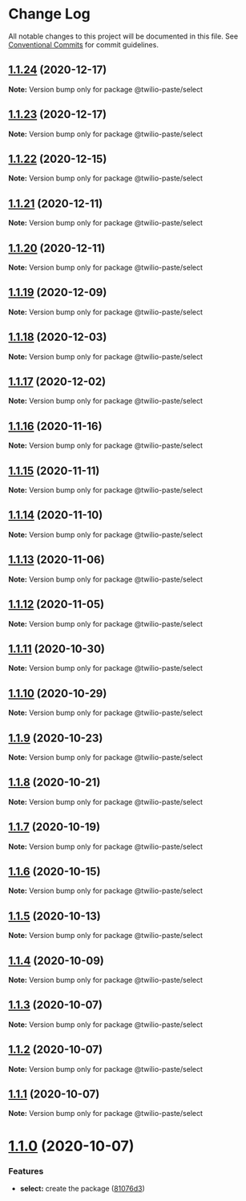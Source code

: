 # Change Log

All notable changes to this project will be documented in this file.
See [Conventional Commits](https://conventionalcommits.org) for commit guidelines.

## [1.1.24](https://github.com/twilio-labs/paste/compare/@twilio-paste/select@1.1.23...@twilio-paste/select@1.1.24) (2020-12-17)

**Note:** Version bump only for package @twilio-paste/select





## [1.1.23](https://github.com/twilio-labs/paste/compare/@twilio-paste/select@1.1.22...@twilio-paste/select@1.1.23) (2020-12-17)

**Note:** Version bump only for package @twilio-paste/select





## [1.1.22](https://github.com/twilio-labs/paste/compare/@twilio-paste/select@1.1.21...@twilio-paste/select@1.1.22) (2020-12-15)

**Note:** Version bump only for package @twilio-paste/select





## [1.1.21](https://github.com/twilio-labs/paste/compare/@twilio-paste/select@1.1.20...@twilio-paste/select@1.1.21) (2020-12-11)

**Note:** Version bump only for package @twilio-paste/select





## [1.1.20](https://github.com/twilio-labs/paste/compare/@twilio-paste/select@1.1.19...@twilio-paste/select@1.1.20) (2020-12-11)

**Note:** Version bump only for package @twilio-paste/select





## [1.1.19](https://github.com/twilio-labs/paste/compare/@twilio-paste/select@1.1.18...@twilio-paste/select@1.1.19) (2020-12-09)

**Note:** Version bump only for package @twilio-paste/select





## [1.1.18](https://github.com/twilio-labs/paste/compare/@twilio-paste/select@1.1.17...@twilio-paste/select@1.1.18) (2020-12-03)

**Note:** Version bump only for package @twilio-paste/select





## [1.1.17](https://github.com/twilio-labs/paste/compare/@twilio-paste/select@1.1.16...@twilio-paste/select@1.1.17) (2020-12-02)

**Note:** Version bump only for package @twilio-paste/select





## [1.1.16](https://github.com/twilio-labs/paste/compare/@twilio-paste/select@1.1.15...@twilio-paste/select@1.1.16) (2020-11-16)

**Note:** Version bump only for package @twilio-paste/select





## [1.1.15](https://github.com/twilio-labs/paste/compare/@twilio-paste/select@1.1.14...@twilio-paste/select@1.1.15) (2020-11-11)

**Note:** Version bump only for package @twilio-paste/select





## [1.1.14](https://github.com/twilio-labs/paste/compare/@twilio-paste/select@1.1.13...@twilio-paste/select@1.1.14) (2020-11-10)

**Note:** Version bump only for package @twilio-paste/select





## [1.1.13](https://github.com/twilio-labs/paste/compare/@twilio-paste/select@1.1.12...@twilio-paste/select@1.1.13) (2020-11-06)

**Note:** Version bump only for package @twilio-paste/select





## [1.1.12](https://github.com/twilio-labs/paste/compare/@twilio-paste/select@1.1.11...@twilio-paste/select@1.1.12) (2020-11-05)

**Note:** Version bump only for package @twilio-paste/select





## [1.1.11](https://github.com/twilio-labs/paste/compare/@twilio-paste/select@1.1.10...@twilio-paste/select@1.1.11) (2020-10-30)

**Note:** Version bump only for package @twilio-paste/select





## [1.1.10](https://github.com/twilio-labs/paste/compare/@twilio-paste/select@1.1.9...@twilio-paste/select@1.1.10) (2020-10-29)

**Note:** Version bump only for package @twilio-paste/select





## [1.1.9](https://github.com/twilio-labs/paste/compare/@twilio-paste/select@1.1.8...@twilio-paste/select@1.1.9) (2020-10-23)

**Note:** Version bump only for package @twilio-paste/select





## [1.1.8](https://github.com/twilio-labs/paste/compare/@twilio-paste/select@1.1.7...@twilio-paste/select@1.1.8) (2020-10-21)

**Note:** Version bump only for package @twilio-paste/select





## [1.1.7](https://github.com/twilio-labs/paste/compare/@twilio-paste/select@1.1.6...@twilio-paste/select@1.1.7) (2020-10-19)

**Note:** Version bump only for package @twilio-paste/select





## [1.1.6](https://github.com/twilio-labs/paste/compare/@twilio-paste/select@1.1.5...@twilio-paste/select@1.1.6) (2020-10-15)

**Note:** Version bump only for package @twilio-paste/select





## [1.1.5](https://github.com/twilio-labs/paste/compare/@twilio-paste/select@1.1.4...@twilio-paste/select@1.1.5) (2020-10-13)

**Note:** Version bump only for package @twilio-paste/select





## [1.1.4](https://github.com/twilio-labs/paste/compare/@twilio-paste/select@1.1.3...@twilio-paste/select@1.1.4) (2020-10-09)

**Note:** Version bump only for package @twilio-paste/select





## [1.1.3](https://github.com/twilio-labs/paste/compare/@twilio-paste/select@1.1.2...@twilio-paste/select@1.1.3) (2020-10-07)

**Note:** Version bump only for package @twilio-paste/select





## [1.1.2](https://github.com/twilio-labs/paste/compare/@twilio-paste/select@1.1.1...@twilio-paste/select@1.1.2) (2020-10-07)

**Note:** Version bump only for package @twilio-paste/select





## [1.1.1](https://github.com/twilio-labs/paste/compare/@twilio-paste/select@1.1.0...@twilio-paste/select@1.1.1) (2020-10-07)

**Note:** Version bump only for package @twilio-paste/select





# [1.1.0](https://github.com/twilio-labs/paste/compare/@twilio-paste/select@0.0.2...@twilio-paste/select@1.1.0) (2020-10-07)


### Features

* **select:** create the package ([81076d3](https://github.com/twilio-labs/paste/commit/81076d3e2dc5aca8bd7226fa556fe2ec34f94f20))
